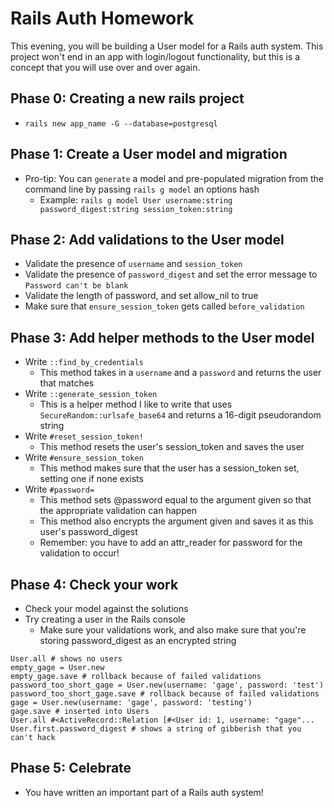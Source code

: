 # Rails Auth Homework

This evening, you will be building a User model for a Rails auth system. This project won't end in an app with login/logout functionality, but this is a concept that you will use over and over again.

## Phase 0: Creating a new rails project
* ```rails new app_name -G --database=postgresql```

## Phase 1: Create a User model and migration
* Pro-tip: You can ```generate``` a model and pre-populated migration from the command line by passing ```rails g model``` an options hash
    * Example: ```rails g model User username:string password_digest:string session_token:string```

## Phase 2: Add validations to the User model
* Validate the presence of ```username``` and ```session_token```
* Validate the presence of ```password_digest``` and set the error message to ```Password can't be blank```
* Validate the length of password, and set allow_nil to true
* Make sure that ```ensure_session_token``` gets called ```before_validation```

## Phase 3: Add helper methods to the User model
* Write ```::find_by_credentials```
    * This method takes in a ```username``` and a ```password``` and returns the user that matches
* Write ```::generate_session_token```
    * This is a helper method I like to write that uses ```SecureRandom::urlsafe_base64``` and returns a 16-digit pseudorandom string
* Write ```#reset_session_token!```
    * This method resets the user's session_token and saves the user
* Write ```#ensure_session_token```
    * This method makes sure that the user has a session_token set, setting one if none exists
* Write ```#password=```
    * This method sets @password equal to the argument given so that the appropriate validation can happen
    * This method also encrypts the argument given and saves it as this user's password_digest
    * Remember: you have to add an attr_reader for password for the validation to occur!

## Phase 4: Check your work
* Check your model against the solutions
* Try creating a user in the Rails console
    * Make sure your validations work, and also make sure that you're storing password_digest as an encrypted string

```
User.all # shows no users
empty_gage = User.new
empty_gage.save # rollback because of failed validations
password_too_short_gage = User.new(username: 'gage', password: 'test')
password_too_short_gage.save # rollback because of failed validations
gage = User.new(username: 'gage', password: 'testing')
gage.save # inserted into Users
User.all #<ActiveRecord::Relation [#<User id: 1, username: "gage"...
User.first.password_digest # shows a string of gibberish that you can't hack
```

## Phase 5: Celebrate
* You have written an important part of a Rails auth system!